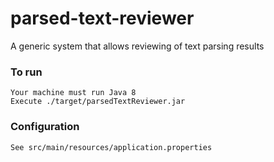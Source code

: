 # parsed-text-reviewer
A generic system that allows reviewing of text parsing results

### To run
```
Your machine must run Java 8
Execute ./target/parsedTextReviewer.jar
```

### Configuration
```
See src/main/resources/application.properties
```
